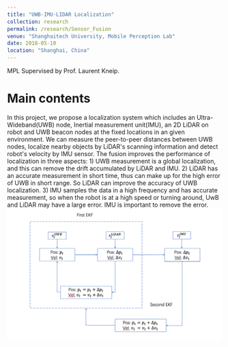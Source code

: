 ```yaml
---
title: "UWB-IMU-LIDAR Localization"
collection: research
permalink: /research/Sensor_Fusion
venue: "Shanghaitech University, Mobile Perception Lab"
date: 2018-05-10
location: "Shanghai, China"
---
```


MPL Supervised by Prof. Laurent Kneip.

Main contents
=====
In this project, we propose a localization system which includes an Ultra-Wideband(UWB) node, Inertial measurement unit(IMU), an 2D LiDAR on robot and UWB beacon nodes at the fixed locations in an given environment. We can measure the peer-to-peer distances between UWB nodes, localize nearby objects by LiDAR's scanning information and detect robot's velocity by IMU sensor. The fusion improves the performance of localization in three aspects: 1) UWB measurement is a global localization, and this can remove the drift accumulated by LiDAR and IMU. 2) LiDAR has an accurate measurement in short time, thus can make up for the high error of UWB in short range. So LiDAR can improve the accuracy of UWB localization. 3) IMU samples the data in a high frequency and has accurate measurement, so when the robot is at a high speed or turning around, UwB and LiDAR may have a large error. IMU is important to remove the error.
![The pipeline of this work](UWB-LiDAR-IMU.png)